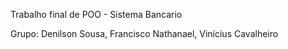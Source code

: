 Trabalho final de POO - Sistema Bancario

Grupo: Denilson Sousa, Francisco Nathanael, Vinícius Cavalheiro



